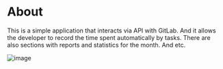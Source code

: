 # About
This is a simple application that interacts via API with GitLab. And it allows the developer to record the time spent automatically by tasks. 
There are also sections with reports and statistics for the month. And etc.

![image](https://github.com/YuriyNev/GitlabTimeManager/assets/18414157/8eece482-c616-43fc-9866-76525a25ebde)
